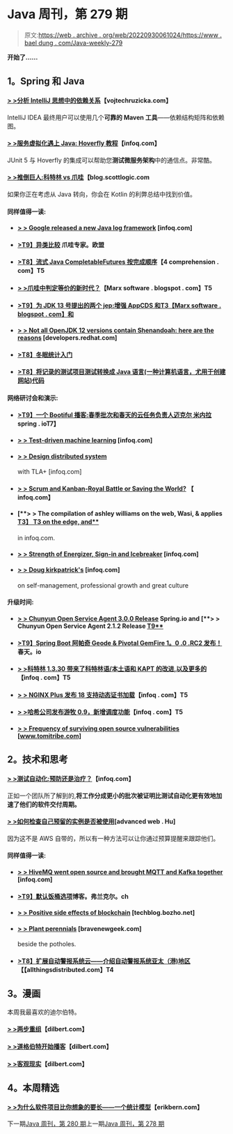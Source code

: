 # Java 周刊，第 279 期

> 原文:[https://web . archive . org/web/20220930061024/https://www . bael dung . com/Java-weekly-279](https://web.archive.org/web/20220930061024/https://www.baeldung.com/java-weekly-279)

**开始了……**

## **1。Spring 和 Java**

#### [**> >分析 IntelliJ 思想中的依赖关系**](https://web.archive.org/web/20221208143856/https://www.vojtechruzicka.com/idea-analyzing-dependencies/)【vojtechruzicka.com】

IntelliJ IDEA 最终用户可以使用几个**可靠的 Maven 工具**——依赖结构矩阵和依赖图。

#### [**> >服务虚拟化遇上 Java: Hoverfly 教程**](https://web.archive.org/web/20221208143856/https://www.infoq.com/articles/service-virtualization-hoverfly-java?utm_campaign=infoq_content&utm_source=infoq&utm_medium=feed&utm_term=global)【infoq.com】

JUnit 5 与 Hoverfly 的集成可以帮助您**测试微服务架构**中的通信点。非常酷。

#### [**> >推倒巨人:科特林 vs 爪哇**](https://web.archive.org/web/20221208143856/https://blog.scottlogic.com/2019/04/29/kotlin-vs-java.html)【blog.scottlogic.com

如果你正在考虑从 Java 转向，你会在 Kotlin 的利弊总结中找到价值。

#### **同样值得一读:**

*   #### [**> > Google released a new Java log framework**](https://web.archive.org/web/20221208143856/https://www.infoq.com/news/2019/04/java-logging-framework-flogger?utm_campaign=infoq_content&utm_source=infoq&utm_medium=feed&utm_term=Java) [infoq.com]

*   #### **[>T9】异类比较](https://web.archive.org/web/20221208143856/https://www.javaspecialists.eu/archive/Issue269.html)** 爪哇专家。欧盟

*   #### [**>T8】流式 Java CompletableFutures 按完成顺序**](https://web.archive.org/web/20221208143856/https://4comprehension.com/streaming-completablefutures-in-completion-order/)【4 comprehension . com】T5

*   #### [**> >爪哇中判定等价的新时代？**](https://web.archive.org/web/20221208143856/https://marxsoftware.blogspot.com/2019/04/new-java-equivalence.html)【Marx software . blogspot . com】T5

*   #### [**>T9】为 JDK 13 号提出的两个 jep:增强 AppCDS 和**T3【Marx software . blogspot . com】和](https://web.archive.org/web/20221208143856/https://marxsoftware.blogspot.com/2019/04/jdk-13-proposed-jep350-jep351.html)

*   #### [**> > Not all OpenJDK 12 versions contain Shenandoah: here are the reasons**](https://web.archive.org/web/20221208143856/https://developers.redhat.com/blog/2019/04/19/not-all-openjdk-12-builds-include-shenandoah-heres-why/?sc_cid=701f2000000RtqCAAS) [developers.redhat.com]

*   #### [**>T8】冬眠统计入门**](https://web.archive.org/web/20221208143856/https://vladmihalcea.com/hibernate-statistics/)

*   #### [**>T8】将记录的测试项目测试转换成 Java 语言(一种计算机语言，尤用于创建网站)代码**](https://web.archive.org/web/20221208143856/https://www.petrikainulainen.net/programming/testing/transforming-recorded-testproject-tests-into-java-code/)

#### **网络研讨会和演示:**

*   #### [**>T9】一个 Bootiful 播客:春季批次和春天的云任务负责人迈克尔 米内拉**](https://web.archive.org/web/20221208143856/https://spring.io/blog/2019/04/26/a-bootiful-podcast-spring-batch-and-spring-cloud-task-lead-michael-minella)spring . ioT7】

*   #### [**> > Test-driven machine learning**](https://web.archive.org/web/20221208143856/https://www.infoq.com/presentations/tdd-ml?utm_campaign=infoq_content&utm_source=infoq&utm_medium=feed&utm_term=global) [infoq.com]

*   #### [**> > Design distributed system**](https://web.archive.org/web/20221208143856/https://www.infoq.com/presentations/tla-plus?utm_campaign=infoq_content&utm_source=infoq&utm_medium=feed&utm_term=global)

    with TLA+ [infoq.com]
*   #### [**> > Scrum and Kanban-Royal Battle or Saving the World?**](https://web.archive.org/web/20221208143856/https://www.infoq.com/presentations/scrum-vs-kanban?utm_campaign=infoq_content&utm_source=infoq&utm_medium=feed&utm_term=global) 【 infoq.com】

*   #### [**> > The compilation of ashley williams on the web, Wasi, & applies [T3】 T3 on the edge, and**](https://web.archive.org/web/20221208143856/https://www.infoq.com/podcasts/ashley-williams-web-assembly?utm_campaign=infoq_content&utm_source=infoq&utm_medium=feed&utm_term=global)

    in infoq.com.
*   #### [**> > Strength of Energizer, Sign-in and Icebreaker**](https://web.archive.org/web/20221208143856/https://www.infoq.com/presentations/agile-energizers-checkins-icebreakers?utm_campaign=infoq_content&utm_source=infoq&utm_medium=feed&utm_term=global) [infoq.com]

*   #### [**> > Doug kirkpatrick's**](https://web.archive.org/web/20221208143856/https://www.infoq.com/podcasts/management-professional-growth?utm_campaign=infoq_content&utm_source=infoq&utm_medium=feed&utm_term=global) [infoq.com]

    on self-management, professional growth and great culture

#### **升级时间:**

*   #### [**> > Chunyun Open Service Agent 3.0.0 Release**](https://web.archive.org/web/20221208143856/https://spring.io/blog/2019/04/29/spring-cloud-open-service-broker-3-0-0-released) Spring.io and [**> > Chunyun Open Service Agent 2.1.2 Release [T9**](https://web.archive.org/web/20221208143856/https://spring.io/blog/2019/04/29/spring-cloud-open-service-broker-2-1-2-released)

*   #### [**>T9】Spring Boot 阿帕奇 Geode & Pivotal GemFire 1。0 .0 .RC2 发布！**](https://web.archive.org/web/20221208143856/https://spring.io/blog/2019/05/01/spring-boot-for-apache-geode-pivotal-gemfire-1-0-0-rc2-released) 春天。io

*   #### [**> >科特林 1.3.30 带来了科特林语/本土语和 KAPT 的改进,以及更多的**](https://web.archive.org/web/20221208143856/https://www.infoq.com/news/2019/04/kotlin-1.3.30?utm_campaign=infoq_content&utm_source=infoq&utm_medium=feed&utm_term=global)【infoq . com】T5

*   #### [**> > NGINX Plus 发布 18 支持动态证书加载**](https://web.archive.org/web/20221208143856/https://www.infoq.com/news/2019/04/nginx-plus-release-18?utm_campaign=infoq_content&utm_source=infoq&utm_medium=feed&utm_term=global)【infoq . com】T5

*   #### [**> >哈希公司发布游牧 0.9，新增调度功能**](https://web.archive.org/web/20221208143856/https://www.infoq.com/news/2019/04/hashicorp-nomad-0.9?utm_campaign=infoq_content&utm_source=infoq&utm_medium=feed&utm_term=global)【infoq . com】T5

*   #### **[> > Frequency of surviving open source vulnerabilities](https://web.archive.org/web/20221208143856/https://www.tomitribe.com/blog/surviving-the-frequency-of-open-source-vulnerabilities/)** [www.tomitribe.com]

## **2。技术和思考**

#### [**> >测试自动化:预防还是治疗？**](https://web.archive.org/web/20221208143856/https://www.infoq.com/articles/test-automation-prevention-cure?utm_campaign=infoq_content&utm_source=infoq&utm_medium=feed&utm_term=global)【infoq.com】

正如一个团队所了解到的,**将工作分成更小的批次被证明比测试自动化更有效地加速了他们的软件交付周期。**

#### [**> >如何检查自己预留的实例是否被使用**](https://web.archive.org/web/20221208143856/https://advancedweb.hu/2019/04/30/ri_utilization/)[advanced web . Hu]

因为这不是 AWS 自带的，所以有一种方法可以让你通过预算提醒来跟踪他们。

#### **同样值得一读:**

*   #### **[> > HiveMQ went open source and brought MQTT and Kafka together](https://web.archive.org/web/20221208143856/https://www.infoq.com/news/2019/04/hivemq-extension-kafka-mqtt?utm_campaign=infoq_content&utm_source=infoq&utm_medium=feed&utm_term=global)** [infoq.com]

*   #### [**>T9】默认饭桶选项**](https://web.archive.org/web/20221208143856/https://blog.frankel.ch/default-git-options/)博客。弗兰克尔。ch

*   #### [**> > Positive side effects of blockchain**](https://web.archive.org/web/20221208143856/https://techblog.bozho.net/the-positive-side-effects-of-blockchain/) [techblog.bozho.net]

*   #### [**> > Plant perennials**](https://web.archive.org/web/20221208143856/https://bravenewgeek.com/planting-perennials-next-to-potholes/) [bravenewgeek.com]

    beside the potholes.
*   #### **[>T8】扩展自动警报系统云——介绍自动警报系统亚太（港)地区](https://web.archive.org/web/20221208143856/https://www.allthingsdistributed.com/2019/04/aws-region-asia-pacific-hong-kong.html)【【allthingsdistributed.com】T4**

## **3。漫画**

本周我最喜欢的迪尔伯特。

#### [**> >两步重组**](https://web.archive.org/web/20221208143856/https://dilbert.com/strip/2019-05-01)【dilbert.com】

#### [**> >道格伯特开始播客**](https://web.archive.org/web/20221208143856/https://dilbert.com/strip/2019-04-29)【dilbert.com】

#### [**> >客观现实**](https://web.archive.org/web/20221208143856/https://dilbert.com/strip/2019-04-26)【dilbert.com】

## **4。本周精选**

#### [**> >为什么软件项目比你想象的要长——一个统计模型**](https://web.archive.org/web/20221208143856/https://erikbern.com/2019/04/15/why-software-projects-take-longer-than-you-think-a-statistical-model.html)【erikbern.com】

下一期[Java 周刊，第 280 期](/web/20221208143856/https://www.baeldung.com/java-weekly-280)上一期[Java 周刊，第 278 期](/web/20221208143856/https://www.baeldung.com/java-weekly-278)